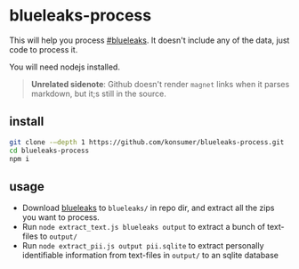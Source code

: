 # blueleaks-process

This will help you process [#blueleaks](magnet:?xt=urn:btih:8cf92b7cd3f022fa5478b84963e89c1dd0af090f&dn=BlueLeaks&tr=udp%3A%2F%2Ftracker.coppersurfer.tk%3A6969%2Fannounce&tr=udp%3A%2F%2F9.rarbg.to%3A2920%2Fannounce&tr=udp%3A%2F%2Ftracker.opentrackr.org%3A1337&tr=udp%3A%2F%2Ftracker.leechers-paradise.org%3A6969%2Fannounce&tr=udp%3A%2F%2Ftracker.coppersurfer.tk%3A6969%2Fannounce). It doesn't include any of the data, just code to process it.

You will need nodejs installed.

> **Unrelated sidenote**: Github doesn't render `magnet` links when it parses markdown, but it;s still in the source.

## install

```sh
git clone -–depth 1 https://github.com/konsumer/blueleaks-process.git
cd blueleaks-process
npm i
```

## usage

* Download [blueleaks](magnet:?xt=urn:btih:8cf92b7cd3f022fa5478b84963e89c1dd0af090f&dn=BlueLeaks&tr=udp%3A%2F%2Ftracker.coppersurfer.tk%3A6969%2Fannounce&tr=udp%3A%2F%2F9.rarbg.to%3A2920%2Fannounce&tr=udp%3A%2F%2Ftracker.opentrackr.org%3A1337&tr=udp%3A%2F%2Ftracker.leechers-paradise.org%3A6969%2Fannounce&tr=udp%3A%2F%2Ftracker.coppersurfer.tk%3A6969%2Fannounce) to `blueleaks/` in repo dir, and extract all the zips you want to process.
* Run `node extract_text.js blueleaks output` to extract a bunch of text-files to `output/`
* Run `node extract_pii.js output pii.sqlite` to extract personally identifiable information from text-files in `output/` to an sqlite database
